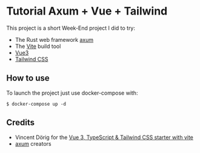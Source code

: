 # Tutorial Axum + Vue + Tailwind 

This project is a short Week-End project I did to try:
  - The Rust web framework [axum](https://github.com/tokio-rs/axum)
  - The [Vite](https://vitejs.dev/) build tool
  - [Vue3](https://v3.vuejs.org/)
  - [Tailwind CSS](https://v1.tailwindcss.com/)

## How to use

To launch the project just use docker-compose with:

```
$ docker-compose up -d
```

## Credits

  - Vincent Dörig for the [Vue 3, TypeScript & Tailwind CSS starter with vite](https://github.com/vincentdoerig/vue3-typescript-tailwind-starter)
  - [axum](https://github.com/tokio-rs/axum) creators
